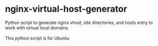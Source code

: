 # nginx-virtual-host-generator
Python script to generate nginx vhost, site directories, and hosts entry to work with virtual local domains<br><br>
This python script is for Ubuntu
